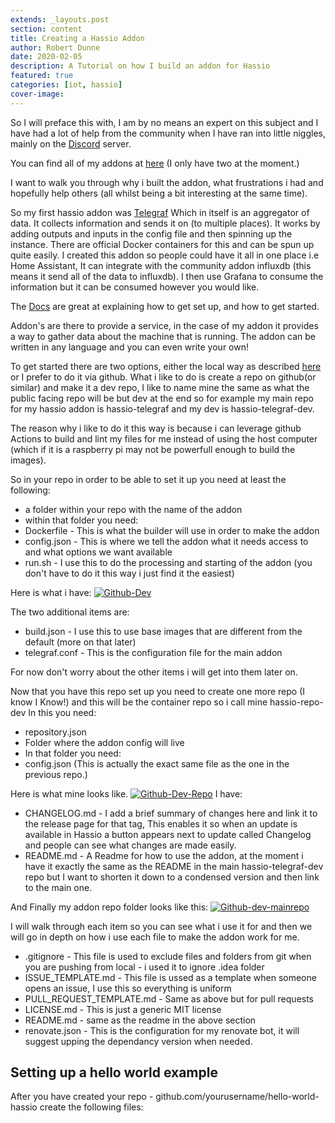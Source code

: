 ```yaml
---
extends: _layouts.post
section: content
title: Creating a Hassio Addon
author: Robert Dunne
date: 2020-02-05
description: A Tutorial on how I build an addon for Hassio
featured: true
categories: [iot, hassio]
cover-image:
---
```


So I will preface this with, I am by no means an expert on this subject and I have had a lot of help from the community
when I have ran into little niggles, mainly on the [Discord](https://discord.gg/kBfQAs) server.

You can find all of my addons at [here](https://github.com/sabuto/hassio-repo) (I only have two at the moment.)

I want to walk you through why i built the addon, what frustrations i had and hopefully help others (all whilst being a bit interesting at the same time).

So my first hassio addon was [Telegraf](https://www.influxdata.com/time-series-platform/telegraf/) Which in itself is an aggregator of data. It collects information and sends it on (to multiple places). It works by adding outputs and inputs in the config
file and then spinning up the instance. There are official Docker containers for this and can be spun up quite easily. I created this addon so people could have it all in one place
i.e Home Assistant, It can integrate with the community addon influxdb (this means it send all of the data to influxdb). I then use Grafana to consume the information but it can be consumed however you would like.

The [Docs](https://developers.home-assistant.io/docs/en/hassio_addon_index.html) are great at explaining how to get set up, and how to get started.

Addon's are there to provide a service, in the case of my addon it provides a way to gather data about the machine that is running. The addon can be written in any language and you can even write your own!

To get started there are two options, either the local way as described [here](https://developers.home-assistant.io/docs/en/hassio_addon_tutorial.html) or I prefer to do it via github.
What i like to do is create a repo on github(or similar) and make it a dev repo, I like to name mine the same as what the public facing repo will be but dev at the end so for example my main repo 
for my hassio addon is hassio-telegraf and my dev is hassio-telegraf-dev.

The reason why i like to do it this way is because i can leverage github Actions to build and lint my files for me instead of using the host computer (which if it is a raspberry pi may not be powerfull enough to build the images).

So in your repo in order to be able to set it up you need at least the following:
* a folder within your repo with the name of the addon
* within that folder you need:
* Dockerfile - This is what the builder will use in order to make the addon
* config.json - This is where we tell the addon what it needs access to and what options we want available
* run.sh - I use this to do the processing and starting of the addon (you don't have to do it this way i just find it the easiest)

Here is what i have:
[![Github-Dev](https://i.imgur.com/UMTOp5T.png)](https://i.imgur.com/UMTOp5T.png)

The two additional items are:
* build.json - I use this to use base images that are different from the default (more on that later)
* telegraf.conf - This is the configuration file for the main addon

For now don't worry about the other items i will get into them later on.

Now that you have this repo set up you need to create one more repo (I know I Know!) and this will be the container repo so i call mine hassio-repo-dev
In this you need:
* repository.json
* Folder where the addon config will live
* In that folder you need:
* config.json (This is actually the exact same file as the one in the previous repo.)

Here is what mine looks like.
[![Github-Dev-Repo](https://i.imgur.com/r5VbB3v.png)](https://i.imgur.com/r5VbB3v.png)
I have:
* CHANGELOG.md - I add a brief summary of changes here and link it to the release page for that tag, This enables it so when an update is available in Hassio a button appears next to update called Changelog and people can see what changes are made easily.
* README.md - A Readme for how to use the addon, at the moment i have it exactly the same as the README in the main hassio-telegraf-dev repo but I want to shorten it down to a condensed version and then link to the main one.

And Finally my addon repo folder looks like this:
[![Github-dev-mainrepo](https://i.imgur.com/agQnfk4.png)](https://i.imgur.com/agQnfk4.png)

I will walk through each item so you can see what i use it for and then we will go in depth on how i use each file to make the addon work for me.

* .gitignore - This file is used to exclude files and folders from git when you are pushing from local - i used it to ignore .idea folder
* ISSUE_TEMPLATE.md - This file is ussed as a template when someone opens an issue, I use this so everything is uniform
* PULL_REQUEST_TEMPLATE.md - Same as above but for pull requests
* LICENSE.md - This is just a generic MIT license
* README.md - same as the readme in the above section
* renovate.json - This is the configuration for my renovate bot, it will suggest upping the dependancy version when needed.

## Setting up a hello world example
After you have created your repo - github.com/yourusername/hello-world-hassio create the following files:
